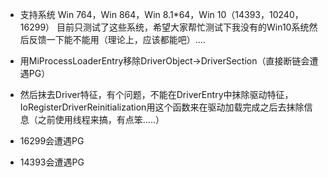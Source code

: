 - 支持系统 Win 764，Win 864，Win 8.1*64，Win 10（14393，10240，16299） 目前只测试了这些系统，希望大家帮忙测试下我没有的Win10系统然后反馈一下能不能用（理论上，应该都能吧）....
- 用MiProcessLoaderEntry移除DriverObject->DriverSection（直接断链会遭遇PG）
- 然后抹去Driver特征，有个问题，不能在DriverEntry中抹除驱动特征，IoRegisterDriverReinitialization用这个函数来在驱动加载完成之后去抹除信息（之前使用线程来搞，有点笨.....）

- 16299会遭遇PG
- 14393会遭遇PG
